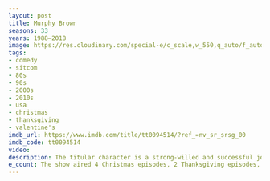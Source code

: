 ```yaml
---
layout: post
title: Murphy Brown
seasons: 33
years: 1988–2018
image: https://res.cloudinary.com/special-e/c_scale,w_550,q_auto/f_auto/Series%20posters/Murphy_Brown.png
tags: 
- comedy
- sitcom
- 80s
- 90s
- 2000s
- 2010s
- usa
- christmas
- thanksgiving
- valentine's
imdb_url: https://www.imdb.com/title/tt0094514/?ref_=nv_sr_srsg_00
imdb_code: tt0094514
video: 
description: The titular character is a strong-willed and successful journalist navigating the world of broadcast news in this Emmy-winning '90s sitcom.
e_count: The show aired 4 Christmas episodes, 2 Thanksgiving episodes, 2 New Year episodes, and 2 Valentine's Day episode.
---
```

